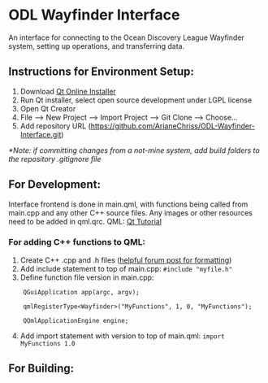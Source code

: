 # ODL Wayfinder Interface

An interface for connecting to the Ocean Discovery League Wayfinder system, setting up operations, and transferring data.

## Instructions for Environment Setup:
1. Download [Qt Online Installer](https://www.qt.io/download-qt-installer?utm_referrer=https%3A%2F%2Fwww.qt.io%2Fdownload-open-source%3Futm_referrer%3Dhttps%253A%252F%252Fwww.qt.io%252Fdownload)
2. Run Qt installer, select open source development under LGPL license
3. Open Qt Creator
4. File --> New Project --> Import Project --> Git Clone --> Choose...
5. Add repository URL (https://github.com/ArianeChriss/ODL-Wayfinder-Interface.git)

_*Note: if committing changes from a not-mine system, add build folders to the repository .gitignore file_

## For Development:
Interface frontend is done in main.qml, with functions being called from main.cpp and any other C++ source files. Any images or other resources need to be added in qml.qrc.
QML: [Qt Tutorial](https://doc.qt.io/qt-6/qml-tutorial.html)
### For adding C++ functions to QML:
1. Create C++ .cpp and .h files ([helpful forum post for formatting](https://forum.qt.io/topic/33170/call-c-function-from-qml/2))
2. Add include statement to top of main.cpp:
`#include "myfile.h"`
3. Define function file version in main.cpp:
```
    QGuiApplication app(argc, argv);

    qmlRegisterType<Wayfinder>("MyFunctions", 1, 0, "MyFunctions");

    QQmlApplicationEngine engine;
```
4. Add import statement with version to top of main.qml:
`import MyFunctions 1.0`

## For Building:
